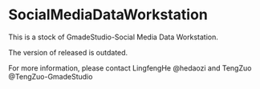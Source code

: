 # SocialMediaDataWorkstation

This is a stock of GmadeStudio-Social Media Data Workstation.

The version of released is outdated.

For more information, please contact LingfengHe @hedaozi and TengZuo @TengZuo-GmadeStudio
